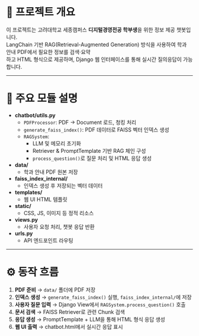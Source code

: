 # 📌 프로젝트 개요
이 프로젝트는 고려대학교 세종캠퍼스 **디지털경영전공 학부생**을 위한 정보 제공 챗봇입니다. <br>
LangChain 기반 RAG(Retrieval-Augmented Generation) 방식을 사용하여 학과 안내 PDF에서 필요한 정보를 검색·요약 <br> 하고 HTML 형식으로 제공하며, Django 웹 인터페이스를 통해 실시간 질의응답이 가능합니다.

---

# 📝 주요 모듈 설명
- **chatbot/utils.py**
  - `PDFProcessor`: PDF → Document 로드, 청킹 처리
  - `generate_faiss_index()`: PDF 데이터로 FAISS 벡터 인덱스 생성
  - `RAGSystem`:  
    - LLM 및 메모리 초기화  
    - Retriever & PromptTemplate 기반 RAG 체인 구성  
    - `process_question()`로 질문 처리 및 HTML 응답 생성
- **data/**
  - 학과 안내 PDF 원본 저장
- **faiss_index_internal/**
  - 인덱스 생성 후 저장되는 벡터 데이터
- **templates/**
  - 웹 UI HTML 템플릿
- **static/**
  - CSS, JS, 이미지 등 정적 리소스
- **views.py**
  - 사용자 요청 처리, 챗봇 응답 반환
- **urls.py**
  - API 엔드포인트 라우팅

---

# ⚙️ 동작 흐름
1. **PDF 준비** → `data/` 폴더에 PDF 저장  
2. **인덱스 생성** → `generate_faiss_index()` 실행, `faiss_index_internal/`에 저장  
3. **사용자 질문 입력** → Django View에서 `RAGSystem.process_question()` 호출  
4. **문서 검색** → FAISS Retriever로 관련 Chunk 검색  
5. **응답 생성** → PromptTemplate + LLM을 통해 HTML 형식 응답 생성  
6. **웹 UI 출력** → chatbot.html에서 실시간 응답 표시
